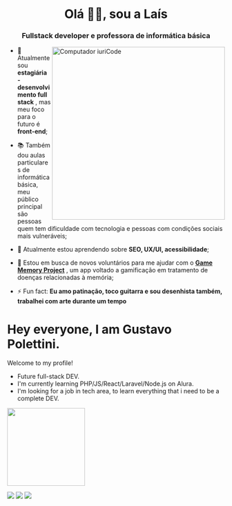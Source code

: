 <h1 align="center">Olá 👋🏽, sou a Laís</h1>
<h3 align="center">Fullstack developer e professora de informática básica</h3>
<img src="https://raw.githubusercontent.com/MicaelliMedeiros/micaellimedeiros/master/image/computer-illustration.png" min-width="400px" max-width="400px" width="400px" align="right" alt="Computador iuriCode">


- 🔭 Atualmente sou **estagiária - desenvolvimento full stack** , mas meu foco para o futuro é **front-end**;

- 📚 Também dou aulas particulares de informática básica, meu público principal são pessoas quem tem dificuldade com tecnologia e pessoas com condições sociais mais vulneráveis;

- 🌱 Atualmente estou aprendendo sobre **SEO, UX/UI, acessibilidade**;

- 🤝 Estou em busca de novos voluntários para me ajudar com o **[Game Memory Project](https://github.com/Game-Memory-Project)** , um app voltado a gamificação em tratamento de doenças relacionadas à memória;

- ⚡ Fun fact: **Eu amo patinação, toco guitarra e sou desenhista também, trabalhei com arte durante um tempo**





# Hey everyone, I am Gustavo Polettini.

Welcome to my profile!

- Future full-stack DEV.
- I'm currently learning PHP/JS/React/Laravel/Node.js on Alura.
- I'm looking for a job in tech area, to learn everything that i need to be a complete DEV.

<div>
<img height="180cm" src="https://github-readme-stats.vercel.app/api?username=gustapolettini&show_icons=true&theme=dark&include_all_comits=true&count_private=true"/>
</div>

<a href = "https://www.facebook.com/gustavopolettini/" target="_blank"><img src="https://img.shields.io/badge/Facebook-1877F2?style=for-the-badge&logo=facebook&logoColor=white" target="_blank"></a>
<a href = "https://www.instagram.com/gustapolettini/" target="_blank"><img src="https://img.shields.io/badge/Instagram-E4405F?style=for-the-badge&logo=instagram&logoColor=white" target="_blank"></a>
<a href = "https://www.linkedin.com/in/gustavopolettini/" target="_blank"><img src="https://img.shields.io/badge/LinkedIn-0077B5?style=for-the-badge&logo=linkedin&logoColor=whitee" target="_blank"></a>

